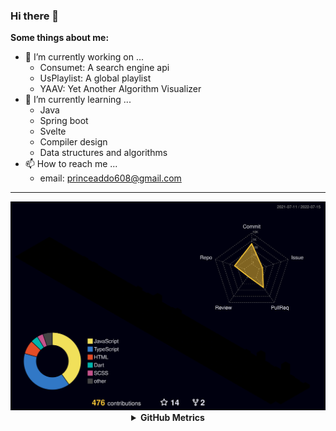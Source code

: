 ### Hi there 👋

**Some things about me:**

- 🔭 I’m currently working on ...
  - Consumet: A search engine api
  - UsPlaylist: A global playlist
  - YAAV: Yet Another Algorithm Visualizer
- 🌱 I’m currently learning ...
  - Java
  - Spring boot
  - Svelte
  - Compiler design
  - Data structures and algorithms
- 📫 How to reach me ...
  - email: princeaddo608@gmail.com

<hr/>
<div align="center">
	<img src="./profile-3d-contrib/profile-night-rainbow.svg"/>
	<details><summary><strong>GitHub Metrics</strong></summary><img align="center" src="./github-metrics.svg" alt="Metrics" width="600"></details>
</div>
